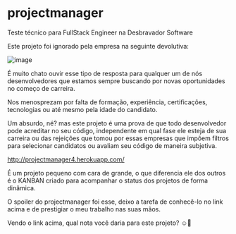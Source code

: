 # projectmanager
Teste técnico para FullStack Engineer na Desbravador Software

Este projeto foi ignorado pela empresa na seguinte devolutiva:

![image](https://user-images.githubusercontent.com/51000704/180619508-ad1704be-4dec-4c2b-9ac9-fe5583a12ed0.png)

É muito chato ouvir esse tipo de resposta para qualquer um de nós desenvolvedores que estamos sempre buscando por novas oportunidades no começo de carreira.

Nos menosprezam por falta de formação, experiência, certificações, tecnologias ou até mesmo pela idade do candidato.

Um absurdo, né? mas este projeto é uma prova de que todo desenvolvedor pode acreditar no seu código, independente em qual fase ele esteja de sua carreira ou das rejeições que tomou por essas empresas que impõem filtros para selecionar candidatos ou avaliam seu código de maneira subjetiva.

http://projectmanager4.herokuapp.com/

É um projeto pequeno com cara de grande, o que diferencia ele dos outros é o KANBAN criado para acompanhar o status dos projetos de forma dinâmica.

O spoiler do projectmanager foi esse, deixo a tarefa de conhecê-lo no link acima e de prestigiar o meu trabalho nas suas mãos.

Vendo o link acima, qual nota você daria para este projeto? ☺️🤔
